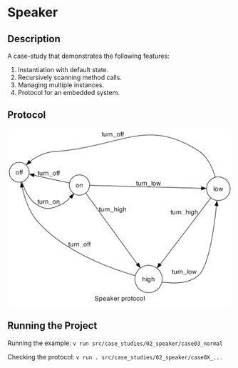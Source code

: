 # Speaker

## Description

A case-study that demonstrates the following features:
1. Instantiation with default state.
2. Recursively scanning method calls.
3. Managing multiple instances.
4. Protocol for an embedded system.

## Protocol

![Read-only File Protocol](case03_normal/fsm.png)

## Running the Project

Running the example: `v run src/case_studies/02_speaker/case03_normal`

Checking the protocol: `v run . src/case_studies/02_speaker/case0X_...`
